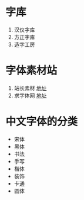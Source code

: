 # 字库

1. 汉仪字库
2. 方正字库
3. 造字工房

# 字体素材站

1. 站长素材 [地址](http://font.chinaz.com)
2. 求字体网 [地址](http://www.qiuziti.com)

# 中文字体的分类

- 宋体
- 黑体
- 书法
- 手写
- 楷体
- 装饰
- 卡通
- 圆体